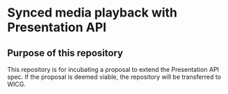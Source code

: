 # Synced media playback with Presentation API

## Purpose of this repository

This repository is for incubating a proposal to extend the Presentation API
spec. If the proposal is deemed viable, the repository will be transferred to
WICG.
